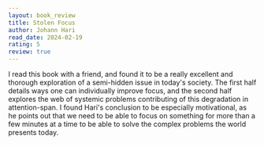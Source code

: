 ```yaml
---
layout: book_review
title: Stolen Focus
author: Johann Hari
read_date: 2024-02-19
rating: 5
review: true
---
```


I read this book with a friend, and found it to be a really excellent and thorough exploration of a semi-hidden issue in today's society. The first half details ways one can individually improve focus, and the second half explores the web of systemic problems contributing of this degradation in attention-span. I found Hari's conclusion to be especially motivational, as he points out that we need to be able to focus on something for more than a few minutes at a time to be able to solve the complex problems the world presents today.